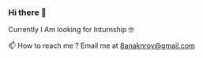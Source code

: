 ### Hi there 👋

Currently I Am looking for Inturnship 🤓

📫 How to reach me ?
Email me at 8anaknroy@gmail.com

